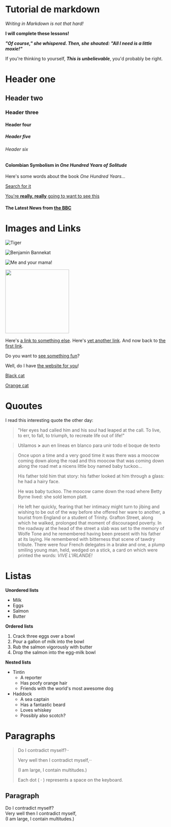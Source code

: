# Tutorial de markdown

_Writing in Markdown is not that hard!_

**I will complete these lessons!**

**_"Of course," she whispered. Then, she shouted: "All I need is a little moxie!"_**

If you're thinking to yourself, **_This is unbelievable_**, you'd probably be right.

# Header one
## Header two
### Header three
#### Header four
##### Header five
###### Header six

#### **Colombian Symbolism in _One Hundred Years of Solitude_**

Here's some words about the book _One Hundred Years..._

[Search for it](www.google.com)

[You're **really, really** going to want to see this](www.dailykitten.com)

#### The Latest News from [the BBC](www.bbc.com/news)
# Images and Links
![Tiger](https://upload.wikimedia.org/wikipedia/commons/5/56/Tiger.50.jpg)

![Benjamin Bannekat](https://octodex.github.com/images/bannekat.png)

![Me and your mama!](https://studiosol-a.akamaihd.net/uploadfile/letras/albuns/1/f/d/b/938861596634961.jpg)

<img src="https://studiosol-a.akamaihd.net/uploadfile/letras/albuns/1/f/d/b/938861596634961.jpg" width="200" height="200">


Here's [a link to something else][another place].
Here's [yet another link][another-link].
And now back to [the first link][another place].

[another place]: www.github.com
[another-link]: www.google.com

Do you want to [see something fun][fun place]?

Well, do I have [the website for you][another fun place]!

[fun place]: www.stackoverflow.com
[another fun place]: www.youtube.com


[Black cat][Black]


[Orange cat][Orange]


[Black]: https://upload.wikimedia.org/wikipedia/commons/a/a3/81_INF_DIV_SSI.jpg

[Orange]: http://icons.iconarchive.com/icons/google/noto-emoji-animals-nature/256/22221-cat-icon.png
# Quoutes

I read this interesting quote the other day:

>"Her eyes had called him and his soul had leaped at the call. To live, to err, to fall, to triumph, to recreate life out of life!"

>Utilamos **>** aun en lineas en blanco para unir todo el boque de texto

>Once upon a time and a very good time it was there was a moocow coming down along the road and this moocow that was coming down along the road met a nicens little boy named baby tuckoo...
>
>His father told him that story: his father looked at him through a glass: he had a hairy face.
>
>He was baby tuckoo. The moocow came down the road where Betty Byrne lived: she sold lemon platt.

>He left her quickly, fearing that her intimacy might turn to jibing and wishing to be out of the way before she offered her ware to another, a tourist from England or a student of Trinity. Grafton Street, along which he walked, prolonged that moment of discouraged poverty. In the roadway at the head of the street a slab was set to the memory of Wolfe Tone and he remembered having been present with his father at its laying. He remembered with bitterness that scene of tawdry tribute. There were four French delegates in a brake and one, a plump smiling young man, held, wedged on a stick, a card on which were printed the words: _VIVE L'IRLANDE!_

# Listas

**Unordered lists**
* Milk
* Eggs
* Salmon
* Butter

**Ordered lists**

1. Crack three eggs over a bowl
2. Pour a gallon of milk into the bowl
3. Rub the salmon vigorously with butter
4. Drop the salmon into the egg-milk bowl
   
**Nested lists**

* Tintin
  * A reporter
  * Has poofy orange hair
  * Friends with the world's most awesome dog
* Haddock
   * A sea captain
   * Has a fantastic beard
   * Loves whiskey
   * Possibly also scotch?
# Paragraphs

>Do I contradict myself?··
>
>Very well then I contradict myself,··
>
>(I am large, I contain multitudes.)
>
>Each dot ( · ) represents a space on the keyboard.

## Paragraph 
Do I contradict myself?  
Very well then I contradict myself,  
(I am large, I contain multitudes.)